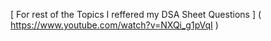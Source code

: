 [ For rest of the Topics I reffered my DSA Sheet Questions ] ( https://www.youtube.com/watch?v=NXQi_g1pVqI )
